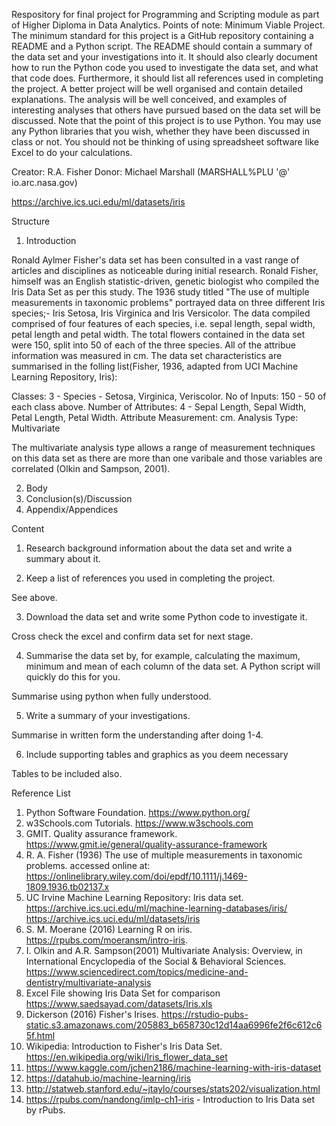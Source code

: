 Respository for final project for Programming and Scripting module as part of Higher Diploma in Data Analytics.
Points of note:
Minimum Viable Project.
The minimum standard for this project is a GitHub repository containing a README
and a Python script. The README should contain a summary of the data set and your
investigations into it. It should also clearly document how to run the Python code you
used to investigate the data set, and what that code does. Furthermore, it should list
all references used in completing the project.
A better project will be well organised and contain detailed explanations. The analysis
will be well conceived, and examples of interesting analyses that others have pursued
based on the data set will be discussed.
Note that the point of this project is to use Python. You may use any Python
libraries that you wish, whether they have been discussed in class or not. You should
not be thinking of using spreadsheet software like Excel to do your calculations.

Creator: R.A. Fisher 
Donor: Michael Marshall (MARSHALL%PLU '@' io.arc.nasa.gov)

https://archive.ics.uci.edu/ml/datasets/iris

Structure

1. Introduction

Ronald Aylmer Fisher's data set has been consulted in a vast range of articles and disciplines as noticeable during initial research. Ronald Fisher, himself was an English statistic-driven, genetic biologist who compiled the Iris Data Set as per this study. The 1936 study titled "The use of multiple measurements in taxonomic problems" portrayed data on three different Iris species;- Iris Setosa, Iris Virginica and Iris Versicolor. The data compiled comprised of four features of each species, i.e. sepal length, sepal width, petal length and petal width. The total flowers contained in the data set were 150, split into 50 of each of the three species. All of the attribue information was measured in cm. The data set characteristics are summarised in the folling list(Fisher, 1936, adapted from UCI Machine Learning Repository, Iris):

Classes: 3 - Species - Setosa, Virginica, Veriscolor.
No of Inputs: 150 - 50 of each class above.
Number of Attributes: 4 - Sepal Length, Sepal Width, Petal Length, Petal Width.
Attribute Measurement: cm.
Analysis Type: Multivariate

The multivariate analysis type allows a range of measurement techniques on this data set as there are more than one varibale and those variables are correlated (Olkin and Sampson, 2001).


2. Body
3. Conclusion(s)/Discussion
4. Appendix/Appendices

Content
1. Research background information about the data set and write a summary about
it.



2. Keep a list of references you used in completing the project.

See above.

3. Download the data set and write some Python code to investigate it.

Cross check the excel and confirm data set for next stage.

4. Summarise the data set by, for example, calculating the maximum, minimum and
mean of each column of the data set. A Python script will quickly do this for you.

Summarise using python when fully understood.

5. Write a summary of your investigations.

Summarise in written form the understanding after doing 1-4.

6. Include supporting tables and graphics as you deem necessary 

Tables to be included also.


Reference List
1.	Python Software Foundation.
https://www.python.org/
2.	w3Schools.com Tutorials.
https://www.w3schools.com
3.	GMIT. Quality assurance framework.
https://www.gmit.ie/general/quality-assurance-framework
4. R. A. Fisher (1936) The use of multiple measurements in taxonomic problems.
accessed online at: https://onlinelibrary.wiley.com/doi/epdf/10.1111/j.1469-1809.1936.tb02137.x
4.	UC Irvine Machine Learning Repository: Iris data set.
https://archive.ics.uci.edu/ml/machine-learning-databases/iris/
https://archive.ics.uci.edu/ml/datasets/iris
5. S. M. Moerane (2016) Learning R on iris.
https://rpubs.com/moeransm/intro-iris.
6. I. Olkin and A.R. Sampson(2001) Multivariate Analysis: Overview, in International Encyclopedia of the Social & Behavioral Sciences.
https://www.sciencedirect.com/topics/medicine-and-dentistry/multivariate-analysis
6. Excel File showing Iris Data Set for comparison
https://www.saedsayad.com/datasets/Iris.xls
7. Dickerson (2016) Fisher's Irises.
https://rstudio-pubs-static.s3.amazonaws.com/205883_b658730c12d14aa6996fe2f6c612c65f.html
8. Wikipedia: Introduction to Fisher's Iris Data Set.
https://en.wikipedia.org/wiki/Iris_flower_data_set
9. https://www.kaggle.com/jchen2186/machine-learning-with-iris-dataset
10. https://datahub.io/machine-learning/iris
11. http://statweb.stanford.edu/~jtaylo/courses/stats202/visualization.html
12. https://rpubs.com/nandong/imlp-ch1-iris - Introduction to Iris Data set by rPubs.